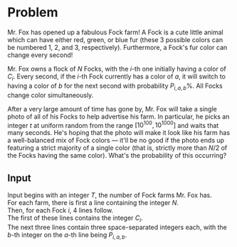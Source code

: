 # Problem

Mr. Fox has opened up a fabulous Fock farm! A Fock is a cute little animal which can have either red, green, or blue fur (these 3 possible colors can be numbered 1, 2, and 3, respectively). Furthermore, a Fock's fur color can change every second!

Mr. Fox owns a flock of $N$ Focks, with the $i$-th one initially having a color of $C_i$. Every second, if the $i$-th Fock currently has a color of $a$, it will switch to having a color of $b$ for the next second with probability $P_{i,a,b}\%$. All Focks change color simultaneously.

After a very large amount of time has gone by, Mr. Fox will take a single photo of all of his Focks to help advertise his farm. In particular, he picks an integer $t$ at uniform random from the range $[10^{100}, 10^{1000}]$ and waits that many seconds. He's hoping that the photo will make it look like his farm has a well-balanced mix of Fock colors — it'll be no good if the photo ends up featuring a strict majority of a single color (that is, strictly more than $N/2$ of the Focks having the same color). What's the probability of this occurring?

## Input

Input begins with an integer $T$, the number of Fock farms Mr. Fox has.  
For each farm, there is first a line containing the integer $N$.  
Then, for each Fock $i$, 4 lines follow.  
The first of these lines contains the integer $C_i$.  
The next three lines contain three space-separated integers each, with the $b$-th integer on the $a$-th line being $P_{i,a,b}$.
